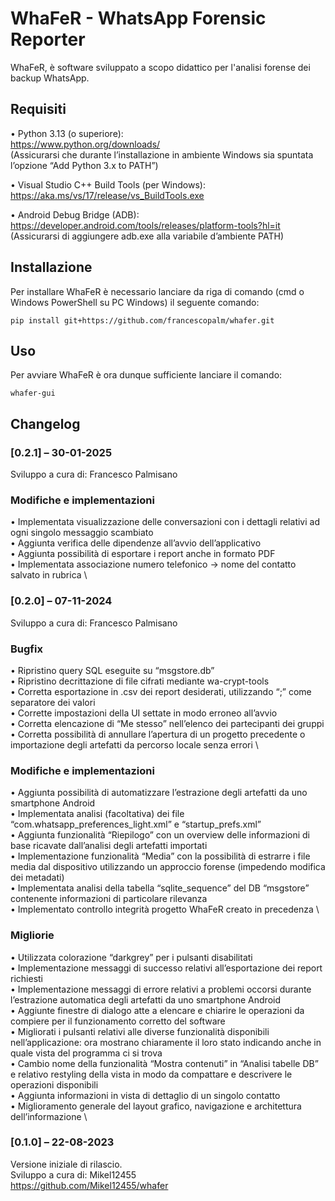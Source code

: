 # WhaFeR - WhatsApp Forensic Reporter

WhaFeR, è software sviluppato a scopo didattico per l'analisi forense dei backup WhatsApp.

## Requisiti

•	Python 3.13 (o superiore): \
https://www.python.org/downloads/ \
(Assicurarsi che durante l’installazione in ambiente Windows sia spuntata l’opzione “Add Python 3.x to PATH”)

•	Visual Studio C++ Build Tools (per Windows): \
https://aka.ms/vs/17/release/vs_BuildTools.exe

•	Android Debug Bridge (ADB): \
https://developer.android.com/tools/releases/platform-tools?hl=it \
(Assicurarsi di aggiungere adb.exe alla variabile d’ambiente PATH)

## Installazione

Per installare WhaFeR è necessario lanciare da riga di comando (cmd o Windows PowerShell su PC Windows) il seguente comando:

```
pip install git+https://github.com/francescopalm/whafer.git
```

## Uso

Per avviare WhaFeR è ora dunque sufficiente lanciare il comando:

```
whafer-gui
```

## Changelog

### [0.2.1] – 30-01-2025
Sviluppo a cura di: Francesco Palmisano

### Modifiche e implementazioni
•	Implementata visualizzazione delle conversazioni con i dettagli relativi ad ogni singolo messaggio scambiato \
•	Aggiunta verifica delle dipendenze all’avvio dell’applicativo \
•	Aggiunta possibilità di esportare i report anche in formato PDF \
•	Implementata associazione numero telefonico -> nome del contatto salvato in rubrica \

### [0.2.0] – 07-11-2024
Sviluppo a cura di: Francesco Palmisano

### Bugfix
•	Ripristino query SQL eseguite su “msgstore.db” \
•	Ripristino decrittazione di file cifrati mediante wa-crypt-tools \
•	Corretta esportazione in .csv dei report desiderati, utilizzando “;” come separatore dei valori \
•	Corrette impostazioni della UI settate in modo erroneo all’avvio \
•	Corretta elencazione di “Me stesso” nell’elenco dei partecipanti dei gruppi \
•	Corretta possibilità di annullare l’apertura di un progetto precedente o importazione degli artefatti da percorso locale senza errori \

### Modifiche e implementazioni
•	Aggiunta possibilità di automatizzare l’estrazione degli artefatti da uno smartphone Android \
•	Implementata analisi (facoltativa) dei file “com.whatsapp_preferences_light.xml” e “startup_prefs.xml” \
•	Aggiunta funzionalità “Riepilogo” con un overview delle informazioni di base ricavate dall’analisi degli artefatti importati \
•	Implementazione funzionalità “Media” con la possibilità di estrarre i file media dal dispositivo utilizzando un approccio forense (impedendo modifica dei metadati) \
•	Implementata analisi della tabella “sqlite_sequence” del DB “msgstore” contenente informazioni di particolare rilevanza \
•	Implementato controllo integrità progetto WhaFeR creato in precedenza \

### Migliorie
•	Utilizzata colorazione “darkgrey” per i pulsanti disabilitati \
•	Implementazione messaggi di successo relativi all’esportazione dei report richiesti \
•	Implementazione messaggi di errore relativi a problemi occorsi durante l’estrazione automatica degli artefatti da uno smartphone Android \
•	Aggiunte finestre di dialogo atte a elencare e chiarire le operazioni da compiere per il funzionamento corretto del software \
•	Migliorati i pulsanti relativi alle diverse funzionalità disponibili nell’applicazione: ora mostrano chiaramente il loro stato indicando anche in quale vista del programma ci si trova \
•	Cambio nome della funzionalità “Mostra contenuti” in “Analisi tabelle DB” e relativo restyling della vista in modo da compattare e descrivere le operazioni disponibili \
•	Aggiunta informazioni in vista di dettaglio di un singolo contatto \
•	Miglioramento generale del layout grafico, navigazione e architettura dell’informazione \

### [0.1.0] – 22-08-2023
Versione iniziale di rilascio. \
Sviluppo a cura di: Mikel12455 \
https://github.com/Mikel12455/whafer
